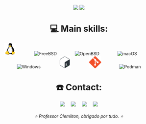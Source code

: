 <p align="center">
    <img src="https://github-readme-stats-1ukidev.vercel.app/api?username=1ukidev&theme=radical&show_icons=true&hide=prs,issues&hide_border=true&border_radius=30" width="500">
    <img src="https://github-readme-stats-1ukidev.vercel.app/api/top-langs/?username=1ukidev&layout=compact&theme=radical&hide_border=true&border_radius=30" width="322"/>
</p>

<h1 align="center">💻 Main skills:</h1>
<p align="center">
    <img height="40" title="Linux" src="https://raw.githubusercontent.com/devicons/devicon/master/icons/linux/linux-original.svg">
    &nbsp;&nbsp;&nbsp;&nbsp;&nbsp;&nbsp;&nbsp;&nbsp;&nbsp;&nbsp;&nbsp;&nbsp;&nbsp;
    <img height="40" title="FreeBSD" src="https://seeklogo.com/images/F/freebsd-logo-542DF4765A-seeklogo.com.png">
    &nbsp;&nbsp;&nbsp;&nbsp;&nbsp;&nbsp;&nbsp;&nbsp;&nbsp;&nbsp;&nbsp;&nbsp;&nbsp;
    <img height="40" title="OpenBSD" src="https://camo.githubusercontent.com/12c21dcb92d59adf0743ba0d2a74e7c997196fcd2c1d453a17548639888a539d/68747470733a2f2f7374657068616e652d6875632e6e65742f696d672f45424e482f4f4253442f50756666792e737667">
    &nbsp;&nbsp;&nbsp;&nbsp;&nbsp;&nbsp;&nbsp;&nbsp;&nbsp;&nbsp;&nbsp;&nbsp;&nbsp;
    <img height="40" title="macOS" src="https://upload.wikimedia.org/wikipedia/commons/thumb/8/84/Apple_Computer_Logo_rainbow.svg/1757px-Apple_Computer_Logo_rainbow.svg.png">
    &nbsp;&nbsp;&nbsp;&nbsp;&nbsp;&nbsp;&nbsp;&nbsp;&nbsp;&nbsp;&nbsp;&nbsp;&nbsp;
    <img height="40" title="Windows" src="https://logospng.org/download/windows-11/logo-windows-11-icon-1024.png">
    &nbsp;&nbsp;&nbsp;&nbsp;&nbsp;&nbsp;&nbsp;&nbsp;&nbsp;&nbsp;&nbsp;&nbsp;&nbsp;
    <img height="40" title="Bash" src="https://raw.githubusercontent.com/devicons/devicon/master/icons/bash/bash-original.svg">
    &nbsp;&nbsp;&nbsp;&nbsp;&nbsp;&nbsp;&nbsp;&nbsp;&nbsp;&nbsp;&nbsp;&nbsp;&nbsp;
    <img height="40" title="Git" src="https://raw.githubusercontent.com/devicons/devicon/master/icons/git/git-original.svg">
    &nbsp;&nbsp;&nbsp;&nbsp;&nbsp;&nbsp;&nbsp;&nbsp;&nbsp;&nbsp;&nbsp;&nbsp;&nbsp;
    <img height="40" title="Podman" src="https://media.slid.es/uploads/1005350/images/6982390/podman.svg">
</p>

<h1 align="center">☎️ Contact:</h1>
<p align="center">
    <a href="mailto:leo.monteiro06@protonmail.com"><img src="https://img.shields.io/badge/ProtonMail-8B89CC?style=for-the-badge&logo=protonmail&logoColor=white"></a>
    &nbsp;&nbsp;&nbsp;
    <a href="mailto:leonardomonteiro113@gmail.com"><img src="https://img.shields.io/badge/gmail-D14836?&style=for-the-badge&logo=gmail&logoColor=white"></a>
    &nbsp;&nbsp;&nbsp;
    <a href="https://t.me/uLuKiu"><img src="https://img.shields.io/badge/Telegram-2CA5E0?style=for-the-badge&logo=telegram&logoColor=white"></a>
    &nbsp;&nbsp;&nbsp;
    <a href="https://discordapp.com/users/916828549413994558"><img src="https://img.shields.io/badge/Discord-7289DA?style=for-the-badge&logo=discord&logoColor=white"></a>
</p>

<h6 align="center">⭐ Professor Clemilton, obrigado por tudo. ⭐</h6>
